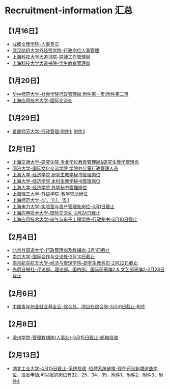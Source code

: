 # Recruitment-information 汇总

## 【1月16日】
- [成都文理学院-人事专员](http://www.cdcas.edu.cn/info/1273/17186.htm) <br/>
- [武汉纺织大学外经贸学院-行政岗位人事管理](http://www.gaoxiaojob.com/zhaopin/zhuanti/whfzdxwjmxy2019/index.html) <br/>
- [上海科技大学大道书院-导师工作管理岗](https://jobs.shanghaitech.edu.cn/_s57/_t119/00/00/c4206a0/page.psp?_p=YXM9NTcmcD0xJm09TiY_&keyword=%E5%A4%A7%E9%81%93%E4%B9%A6%E9%99%A2%E6%8B%9B%E8%81%98%E5%AF%BC%E5%B8%88%E5%B7%A5%E4%BD%9C%E7%AE%A1%E7%90%86%E5%B2%971%E4%BA%BA) <br/>
- [上海科技大学大道书院-学生教育管理岗](https://jobs.shanghaitech.edu.cn/_s57/_t119/00/00/c4206a0/page.psp?_p=YXM9NTcmcD0xJm09TiY_&keyword=%E5%A4%A7%E9%81%93%E4%B9%A6%E9%99%A2%E6%8B%9B%E8%81%98%E5%AD%A6%E7%94%9F%E6%95%99%E8%82%B2%E7%AE%A1%E7%90%86%E5%B2%971%E4%BA%BA) <br/>

## 【1月20日】
- [华中师范大学-社会学院行政管理岗](http://hr.ccnu.edu.cn/info/1004/5233.htm);[附件第一页](https://github.com/ElvisSuperZhang/Pictures/blob/main/%E5%8D%8E%E4%B8%AD%E5%B8%88%E8%8C%83%E5%A4%A7%E5%AD%A62021%E5%B9%B4%E7%AE%A1%E7%90%86%E5%B2%97%E4%BD%8D%E6%8B%9B%E8%81%98%E8%A6%81%E6%B1%82%E5%8F%8A%E8%AE%A1%E5%88%92(%E7%AC%AC%E4%B8%80%E9%A1%B5).png);[附件第二页](https://github.com/ElvisSuperZhang/Pictures/blob/main/%E5%8D%8E%E4%B8%AD%E5%B8%88%E8%8C%83%E5%A4%A7%E5%AD%A62021%E5%B9%B4%E7%AE%A1%E7%90%86%E5%B2%97%E4%BD%8D%E6%8B%9B%E8%81%98%E8%A6%81%E6%B1%82%E5%8F%8A%E8%AE%A1%E5%88%92%EF%BC%88%E7%AC%AC%E4%BA%8C%E9%A1%B5%EF%BC%89.png)<br/>
- [上海应用技术大学-国际交流处](https://www.sit.edu.cn/_t344/2021/0108/c13063a192511/page.psp) <br/>

## 【1月29日】
- [首都师范大学-行政管理](https://www.cnu.edu.cn/rczp/2015ncpyxrc/185074.htm);[附件1](https://github.com/ElvisSuperZhang/Pictures/blob/main/%E9%A6%96%E9%83%BD%E5%B8%88%E8%8C%83%E5%A4%A7%E5%AD%A61.png);
[附件2](https://github.com/ElvisSuperZhang/Pictures/blob/main/%E9%A6%96%E9%83%BD%E5%B8%88%E8%8C%83%E5%A4%A7%E5%AD%A62.png)

## 【2月1日】
- [上海交通大学-研究生院 专业学位教育管理岗&研究生教学管理岗](https://join.sjtu.edu.cn/Admin/QsPreview.aspx?qsid=7c98682c30bd483294f4d1b3d9f34219) <br/>
- [同济大学-国际文化交流学院 学院办公室行政管理人员](https://zp.tongji.edu.cn/content.jsp?urltype=tree.TreeTempUrl&wbtreeid=1021&wid=db67428ce9424f5abf0c5080fd01dd0a) <br/>
- [上海大学-经济学院 研究生教学秘书管理岗位](https://shuhr.shu.edu.cn:8003/Ads/Ads?a=f05cc9cf-3dcc-44f5-a872-40e42461fa4f) <br/>
- [上海大学-经济学院 本科生教学秘书管理岗位](https://shuhr.shu.edu.cn:8003/Ads/Ads?a=3bf720c7-ed02-40e7-b7fe-51837388f55c) <br/>
- [上海大学-经济学院 外联秘书管理岗位](https://shuhr.shu.edu.cn:8003/Ads/Ads?a=273a9430-d6a5-4020-9fcb-2c66c9567e64) <br/>
- [上海理工大学-外语学院-教学辅助岗位](https://rc.usst.edu.cn/2021/0125/c8951a241716/page.htm) <br/>
- [上海师范大学-4.1、11.1、15.1](http://hr.shnu.edu.cn/32/fe/c20784a733950/page.htm) <br/>
- [上海电力大学-实验室与资产管理处岗位-3月1日截止](https://rsc.shiep.edu.cn/4e/c6/c1919a216774/page.htm) <br/>
- [上海应用技术大学-国际交流处-2月24日截止](https://www.sit.edu.cn/_t344/2021/0108/c13063a192511/page.psp) <br/>
- [上海应用技术大学-电气与电子工程学院-行政秘书-3月10日截止](https://www.sit.edu.cn/_t344/2021/0125/c13063a193185/page.psp) <br/>

## 【2月4日】
- [北京外国语大学-行政管理岗及教辅岗-3月1日截止](https://hr.bfsu.edu.cn/hr/bjwgydx/recruit/a.epx?action=recruitView&entityId=T_RECRUIT_POST&selectedId=799) <br/>
- [南京大学-国际合作与交流处-2月10日截止](https://rczp.nju.edu.cn/fzlm/gwxqty/index.html?i=1120&t=1) <br/>
- [南京航空航天大学-经济与管理学院-研究生教务员-2月22日截止](http://rsc.nuaa.edu.cn/2021/0128/c381a230746/page.htm) <br/>
- [光明日报社-评论部、理论部、国内部、国际部采编2 & 文艺部采编2-2月28日截止](https://guangmingdaily.zhiye.com/Campus) <br/>

## 【2月6日】
- [中国青年创业就业基金会-综合处、项目处综合岗-3月31日截止](http://www.yee.org.cn/gywm/zpxx/202003/t20200309_12230569.htm);[附件](https://github.com/ElvisSuperZhang/Pictures/blob/main/%E4%B8%AD%E5%9B%BD%E9%9D%92%E5%B9%B4%E5%88%9B%E4%B8%9A%E5%9F%BA%E9%87%91%E4%BC%9A.png) <br/>

## 【2月8日】
- [滁州学院-管理教辅岗(人事处)-3月15日截止-邮箱投递](https://rsc.chzu.edu.cn/2021/0203/c3323a226897/page.htm) 

## 【2月13日】
- [湖北工业大学-4月15日截止-系统投递](http://rst.hubei.gov.cn/bmdt/ztzl/hbsszsydwgkzp/zpgg/202102/t20210207_3340608.shtml) ;[招聘系统链接-现在还没新增这些岗位，没发申请](http://rst.hubei.gov.cn/bmdt/ztzl/hbsszsydwgkzp/zpgg/202102/t20210207_3340608.shtml);可以报的岗位有22、25、34、35，[附件1]()、[附件2]()、[附件3]()、[附件4]()







